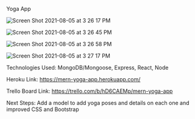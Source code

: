 Yoga App

![Screen Shot 2021-08-05 at 3 26 17 PM](https://user-images.githubusercontent.com/84697174/128429675-c0ad3ea0-b473-4bd1-8c6f-270208d88fd6.png)

![Screen Shot 2021-08-05 at 3 26 45 PM](https://user-images.githubusercontent.com/84697174/128429684-873a045d-6b28-42d2-934c-7def33541778.png)

![Screen Shot 2021-08-05 at 3 26 58 PM](https://user-images.githubusercontent.com/84697174/128429689-58cbb9a3-a8c2-4549-879c-51b0e295b632.png)

![Screen Shot 2021-08-05 at 3 27 17 PM](https://user-images.githubusercontent.com/84697174/128429691-1d8c8f45-1e08-4052-bcac-293f6fdef624.png)

Technologies Used:
    MongoDB/Mongoose, Express, React, Node

Heroku Link:
    https://mern-yoga-app.herokuapp.com/

Trello Board Link:
    https://trello.com/b/hD6CAEMp/mern-yoga-app

Next Steps:
    Add a model to add yoga poses and details on each one and improved CSS and Bootstrap
